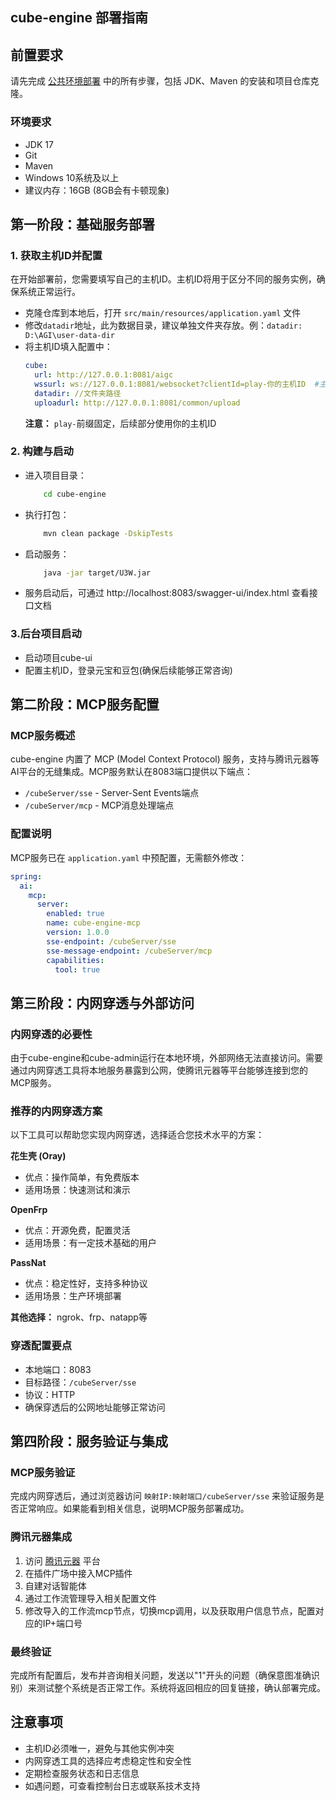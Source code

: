 ## cube-engine 部署指南

## 前置要求
请先完成 [公共环境部署](../common_deployment_guide.md) 中的所有步骤，包括 JDK、Maven 的安装和项目仓库克隆。

### 环境要求
- JDK 17
- Git
- Maven
- Windows 10系统及以上
- 建议内存：16GB (8GB会有卡顿现象)

## 第一阶段：基础服务部署

### 1. 获取主机ID并配置
在开始部署前，您需要填写自己的主机ID。主机ID将用于区分不同的服务实例，确保系统正常运行。

- 克隆仓库到本地后，打开 `src/main/resources/application.yaml` 文件
- 修改`datadir`地址，此为数据目录，建议单独文件夹存放。例：`datadir: D:\AGI\user-data-dir`
- 将主机ID填入配置中：
  ```yaml
  cube:
    url: http://127.0.0.1:8081/aigc
    wssurl: ws://127.0.0.1:8081/websocket?clientId=play-你的主机ID  #主机ID建议使用字母+数字组合，例如play-user01，并在数据库sys_host_whitelist中配置主机id
    datadir: //文件夹路径
    uploadurl: http://127.0.0.1:8081/common/upload
  ```
  **注意：** `play-`前缀固定，后续部分使用你的主机ID

### 2. 构建与启动
- 进入项目目录：   
    ```bash
        cd cube-engine
    ```
- 执行打包：
    ```bash
        mvn clean package -DskipTests
    ```
- 启动服务：
  ```bash
      java -jar target/U3W.jar
    ```
- 服务启动后，可通过 http://localhost:8083/swagger-ui/index.html 查看接口文档

### 3.后台项目启动
- 启动项目cube-ui
- 配置主机ID，登录元宝和豆包(确保后续能够正常咨询)

## 第二阶段：MCP服务配置

### MCP服务概述
cube-engine 内置了 MCP (Model Context Protocol) 服务，支持与腾讯元器等AI平台的无缝集成。MCP服务默认在8083端口提供以下端点：
- `/cubeServer/sse` - Server-Sent Events端点
- `/cubeServer/mcp` - MCP消息处理端点

### 配置说明
MCP服务已在 `application.yaml` 中预配置，无需额外修改：
```yaml
spring:
  ai:
    mcp:
      server:
        enabled: true
        name: cube-engine-mcp
        version: 1.0.0
        sse-endpoint: /cubeServer/sse
        sse-message-endpoint: /cubeServer/mcp
        capabilities:
          tool: true
```

## 第三阶段：内网穿透与外部访问

### 内网穿透的必要性
由于cube-engine和cube-admin运行在本地环境，外部网络无法直接访问。需要通过内网穿透工具将本地服务暴露到公网，使腾讯元器等平台能够连接到您的MCP服务。

### 推荐的内网穿透方案
以下工具可以帮助您实现内网穿透，选择适合您技术水平的方案：

**花生壳 (Oray)**
- 优点：操作简单，有免费版本
- 适用场景：快速测试和演示

**OpenFrp**
- 优点：开源免费，配置灵活
- 适用场景：有一定技术基础的用户

**PassNat**
- 优点：稳定性好，支持多种协议
- 适用场景：生产环境部署

**其他选择：** ngrok、frp、natapp等

### 穿透配置要点
- 本地端口：8083
- 目标路径：`/cubeServer/sse`
- 协议：HTTP
- 确保穿透后的公网地址能够正常访问

## 第四阶段：服务验证与集成

### MCP服务验证
完成内网穿透后，通过浏览器访问 `映射IP:映射端口/cubeServer/sse` 来验证服务是否正常响应。如果能看到相关信息，说明MCP服务部署成功。

### 腾讯元器集成
1. 访问 [腾讯元器](https://yuanqi.tencent.com/v2) 平台
2. 在插件广场中接入MCP插件
3. 自建对话智能体
4. 通过工作流管理导入相关配置文件
5. 修改导入的工作流mcp节点，切换mcp调用，以及获取用户信息节点，配置对应的IP+端口号

### 最终验证
完成所有配置后，发布并咨询相关问题，发送以"1"开头的问题（确保意图准确识别）来测试整个系统是否正常工作。系统将返回相应的回复链接，确认部署完成。

## 注意事项
- 主机ID必须唯一，避免与其他实例冲突
- 内网穿透工具的选择应考虑稳定性和安全性
- 定期检查服务状态和日志信息
- 如遇问题，可查看控制台日志或联系技术支持
   
